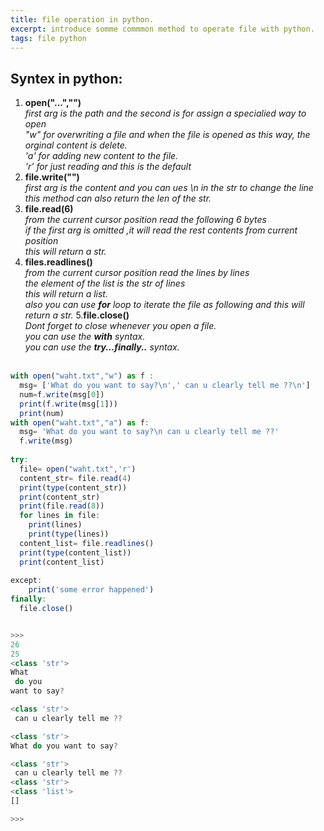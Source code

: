 ```yaml
---
title: file operation in python.
excerpt: introduce somme commmon method to operate file with python.
tags: file python
---
```

## Syntex in python:
1. **open("...","")** 
<br/>*first arg is the path and the second is for assign a specialied way to open*
<br/>*"w" for overwriting a file and when the file is opened as this way, the orginal content is delete.
<br/>'a' for adding new content to the file.
<br/>'r' for just reading and this is the default*
2. **file.write("")**
<br/>*first arg is the content and you can ues \n in the str to change the line*
<br/>*this method can also return the len of the str.*
3. **file.read(6)**
<br/>*from the current cursor position read the following 6 bytes*
<br/>*if the first arg is omitted ,it will read the rest contents from current position*
<br/>*this will return a str.*
4. **files.readlines()**
<br/>*from the current cursor position read the lines by lines*
<br/>*the element of the list is the str of lines*
<br/>*this will return a list.*
<br/>*also you can use **for** loop to iterate the file as following and this will return a str.*
5.**file.close()**
<br/>*Dont forget to close whenever you open a file.*
<br/>*you can use the **with** syntax.*
<br/>*you can use the **try...finally..** syntax.*
<br/><br/>
```javascript
with open("waht.txt","w") as f :
  msg= ['What do you want to say?\n',' can u clearly tell me ??\n']
  num=f.write(msg[0])
  print(f.write(msg[1]))
  print(num)
with open("waht.txt","a") as f:
  msg= 'What do you want to say?\n can u clearly tell me ??'
  f.write(msg)
    
try:
  file= open("waht.txt",'r')
  content_str= file.read(4)
  print(type(content_str))
  print(content_str)
  print(file.read(8))
  for lines in file:
    print(lines)
    print(type(lines))
  content_list= file.readlines()
  print(type(content_list))
  print(content_list)
  
except:
    print('some error happened')
finally:
  file.close()


>>>
26
25
<class 'str'>
What
 do you 
want to say?

<class 'str'>
 can u clearly tell me ??

<class 'str'>
What do you want to say?

<class 'str'>
 can u clearly tell me ??
<class 'str'>
<class 'list'>
[]

>>>
```
